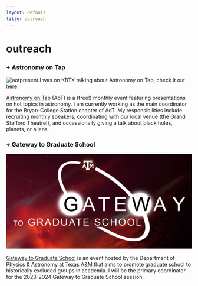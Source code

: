 ```yaml
---
layout: default
title: outreach
---
```


# outreach
### + Astronomy on Tap
![aotpresent](/assets/img/aot_kbtx.png)
I was on KBTX talking about Astronomy on Tap, check it out <span style="color:blue">[here](https://www.kbtx.com/video/2024/10/21/science-beer-astronomers-hold-talk-downtown-bryan/)</span>!

[Astronomy on Tap](https://astronomyontap.org/locations/bcs-tx/) (AoT) is a (free!) monthly event featuring presentations on hot topics in astronomy. I am currently working as the main coordinator for the Bryan-College Station chapter of AoT. My responsibilities include recruiting monthly speakers, coordinating with our local venue (the Grand Stafford Theatre!), and occassionally giving a talk about black holes, planets, or aliens.

### + Gateway to Graduate School
![gateway](/assets/img/gateway.png)

[Gateway to Graduate School](https://gradgateway.physics.tamu.edu/) is an event hosted by the Department of Physics & Astronomy at Texas A&M that aims to promote graduate school to historically excluded groups in academia. I will be the primary coordinator for the 2023-2024 Gateway to Graduate School session. 

